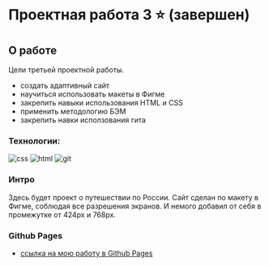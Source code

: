 # Проектная работа 3 ⭐ (завершен)


## О работе


Цели третьей проектной работы.


+ создать адаптивный сайт
+ научиться использовать макеты в Фигме
+ закрепить навыки использования HTML и CSS
+ применить методологию БЭМ
+ закрепить навки исползования гита

### Технологии:


![css](https://img.shields.io/badge/-CSS3-090909?style=flat&logo=css3)
![html](https://img.shields.io/badge/-HTML5-090909?style=flat&logo=html5)
![git](https://img.shields.io/badge/-git-090909?style=flat&logo=git)

### Интро

Здесь будет проект о путешествии по России. Сайт сделан по макету в Фигме, соблюдая все разрешения экранов. И немого добавил от себя в промежутке от 424px и 768px.

### Github Pages

* [ссылка на мою работу в Github Pages](https://beellcranel.github.io/another-russian-travel/)


